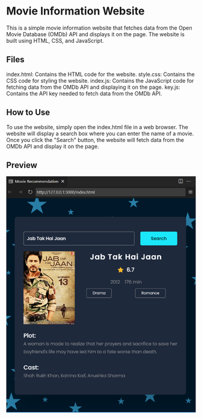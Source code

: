 # Movie Information Website
This is a simple movie information website that fetches data from the Open Movie Database (OMDb) API and displays it on the page. The website is built using HTML, CSS, and JavaScript.

## Files
index.html: Contains the HTML code for the website.
style.css: Contains the CSS code for styling the website.
index.js: Contains the JavaScript code for fetching data from the OMDb API and displaying it on the page.
key.js: Contains the API key needed to fetch data from the OMDb API.
## How to Use
To use the website, simply open the index.html file in a web browser. The website will display a search box where you can enter the name of a movie. Once you click the "Search" button, the website will fetch data from the OMDb API and display it on the page.

## Preview

<img src="Screenshot 2023-03-16 052358.png">